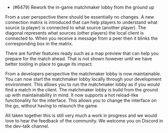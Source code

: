 - (#6479) Rework the in-game matchmaker lobby from the ground up

From a user perspective there should be essentially no changes. A new connection matrix is introduced that can help players to understand what source (a player) is connected to what source (another player). The diagonal represents what sources (other players) the local client is connected to. When you receive a message from a peer then it blinks the corresponding box in the matrix.

There are further features ready such as a map preview that can help you prepare for the match ahead. That is not shown however until we have better tooling in place to gauge its impact.

From a developers perspective the matchmaker lobby is now maintainable. You can now start the matchmaker lobby locally through your development environment. This allows you to run the matchmaker lobby as if you would find a match in the client. The matchmaker lobby is build from the ground up with maintainability in mind. It now supports a hot reload-like functionality for the interface. This allows you to change the interface on the go, without having to relaunch the game.

All taken together this is still very much a work in progress and we would love to hear the feedback of the community. We welcome you on Discord in the dev-talk channel.
